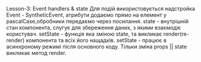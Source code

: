 Lesson-3: Event handlers & state
Для подій використовується надстройка Event - SyntheticEvent, атрибути додаємо прямо на елемент у pascalCase,обробники передаємо через посилання.
state - внутрішній стан компонента, слугує для збереження даних, з якими взаємодіє користувач.
setState - функція яка зміною state, та викликає render(re-render) компонента та всіх його нащадків.
setState - працює в асинхроному режимі після основного коду.
Тільки зміна props || state викликає метод render.

<!-- VIRTUAL DOM - точна копія browser DOM, при оновленнях вони порівнюються і браузер перемальовує ТІЛЬКИ змінену частин -->
